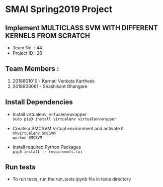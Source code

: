 # SMAI Spring2019 Project  

## Implement MULTICLASS SVM WITH DIFFERENT KERNELS FROM SCRATCH   
- Team No.      : 44   
- Project ID    : 26
## Team Members  : 

  1. 2018801010 - Karnati Venkata Kartheek    
  2. 2018900061 - Shashikant Ghangare

## Install Dependencies

- Install virtualenv, virtualenvwrapper   
  `sudo pip3 install virtualenv virtualenvwrapper`  
  
- Create a SMCSVM Virtual environment and activate it   
  `mkvirtualenv SMCSVM`   
   `workon SMCSVM`  

- Install required Python Packages   
  `pip3 install -r requiremnts.txt`
  
 ## Run tests
 
 - To run tests, run the run_tests.ipynb file in tests directory
